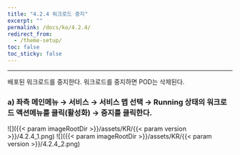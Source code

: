```yaml
---
title: "4.2.4 워크로드 중지"
excerpt: ""
permalink: /docs/ko/4.2.4/
redirect_from:
  - /theme-setup/
toc: false
toc_sticky: false
---
```


---
배포된 워크로드를 중지한다. 워크로드를 중지하면 POD는 삭제된다.

### a\) 좌측 메인메뉴 → 서비스 → 서비스 맵 선택 → Running 상태의 워크로드 액션메뉴를 클릭\(활성화\) → 중지를 클릭한다.
![]({{< param imageRootDir >}}/assets/KR/{{< param version >}}/4.2.4_1.png)
![]({{< param imageRootDir >}}/assets/KR/{{< param version >}}/4.2.4_2.png)
